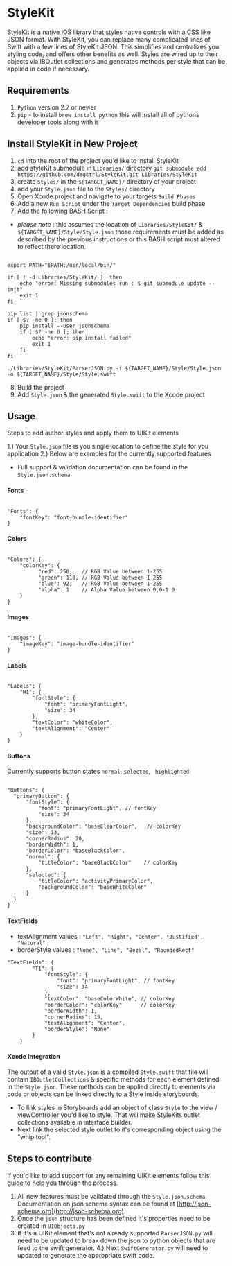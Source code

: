 # StyleKit

StyleKit is a native iOS library that styles native controls with a CSS like JSON format. With StyleKit, you can replace many complicated lines of Swift with a few lines of StyleKit JSON. This simplifies and centralizes your styling code, and offers other benefits as well. Styles are wired up to their objects via IBOutlet collections and generates methods per style that can be applied in code if necessary.

## Requirements

1. ` Python ` version 2.7 or newer
2. ` pip ` -  to install ` brew install python ` this will install all of pythons developer tools along with it

## Install StyleKit in New Project

1. ` cd ` Into the root of the project you'd like to install StyleKit
2. add styleKit submodule in ` Libraries/ ` directory ` git submodule add https://github.com/dmgctrl/StyleKit.git Libraries/StyleKit `
3. create ` Styles/ ` in the ` ${TARGET_NAME}/ ` directory of your project
4. add your ` Style.json ` file to the ` Styles/ ` directory
5. Open Xcode project and navigate to your targets ` Build Phases `
6. Add a new ` Run Script ` under the ` Target Dependencies ` build phase
7. Add the following BASH Script :
  * *please note* : this assumes the location of ` Libraries/StyleKit/ ` & ` ${TARGET_NAME}/Style/Style.json ` those requirements must be added as described by the previous instructions or this BASH script must altered to reflect there location.

```

export PATH="$PATH:/usr/local/bin/"

if [ ! -d Libraries/StyleKit/ ]; then
    echo "error: Missing submodules run : $ git submodule update --init"
    exit 1
fi

pip list | grep jsonschema
if [ $? -ne 0 ]; then
    pip install --user jsonschema
    if [ $? -ne 0 ]; then
        echo "error: pip install failed"
        exit 1
    fi
fi

./Libraries/StyleKit/ParserJSON.py -i ${TARGET_NAME}/Style/Style.json -o ${TARGET_NAME}/Style/Style.swift

```

8. Build the project
9. Add ` Style.json ` & the generated ` Style.swift ` to the Xcode project

## Usage

Steps to add author styles and apply them to UIKit elements

1.) Your ` Style.json ` file is you single location to define the style for you application
2.) Below are examples for the currently supported features
 * Full support & validation documentation can be found in the ` Style.json.schema `

#### Fonts

```

"Fonts": {
    "fontKey": "font-bundle-identifier"
}

```

#### Colors

```

"Colors": {
    "colorKey": {
          "red": 250,   // RGB Value between 1-255
          "green": 110, // RGB Value between 1-255
          "blue": 92,   // RGB Value between 1-255
          "alpha": 1    // Alpha Value between 0.0-1.0
    }
}

```

#### Images

```

"Images": {
    "imageKey": "image-bundle-identifier"
}

```

#### Labels

```

"Labels": {
    "H1": {
        "fontStyle": {
            "font": "primaryFontLight",
            "size": 34
        },
        "textColor": "whiteColor",
        "textAlignment": "Center"
    }
}

```

#### Buttons

Currently supports button states ` normal `, ` selected `, `  highlighted `

```

"Buttons": {
  "primaryButton": {
      "fontStyle": {
          "font": "primaryFontLight", // fontKey
          "size": 34
      },
      "backgroundColor": "baseClearColor",   // colorKey
      "size": 13,
      "cornerRadius": 20,
      "borderWidth": 1,
      "borderColor": "baseBlackColor",
      "normal": {
          "titleColor": "baseBlackColor"    // colorKey
      },
      "selected": {
          "titleColor": "activityPrimaryColor",
          "backgroundColor": "baseWhiteColor"
      }
  }
}

```

#### TextFields

* textAlignment values : ` "Left", "Right", "Center", "Justified", "Natural" `
* borderStyle values : ` "None", "Line", "Bezel", "RoundedRect" `

```
"TextFields": {
        "T1": {
            "fontStyle": {
                "font": "primaryFontLight", // fontKey
                "size": 34
            },
            "textColor": "baseColorWhite", // colorKey
            "borderColor": "colorKey"      // colorKey
            "borderWidth": 1,
            "cornerRadius": 15,
            "textAlignment": "Center",
            "borderStyle": "None"
        }
    }

```

#### Xcode Integration

The output of a valid ` Style.json ` is a compiled ` Style.swift ` that file will contain ` IBOutletCollections ` & specific methods for each element defined in the ` Style.json `. These methods can be applied directly to elements via code or objects can be linked directly to a Style inside storyboards.

* To link styles in Storyboards add an object of class ` Style ` to the view / viewController you'd like to style. That will make StyleKits outlet collections available in interface builder.
* Next link the selected style outlet to it's corresponding object using the "whip tool".

## Steps to contribute

If you'd like to add support for any remaining UIKit elements follow this guide to help you through the process.

1. All new features must be validated through the ` Style.json.schema `. Documentation on json schema syntax can be found at [http://json-schema.org](http://json-schema.org).
2. Once the ` json ` structure has been defined it's properties need to be created in ` UIObjects.py `
3. If it's a UIKit element that's not already supported ` ParserJSON.py ` will need to be updated to break down the json to python objects that are feed to the swift generator.
4.) Next ` SwiftGenerator.py ` will need to updated to generate the appropriate swift code.
